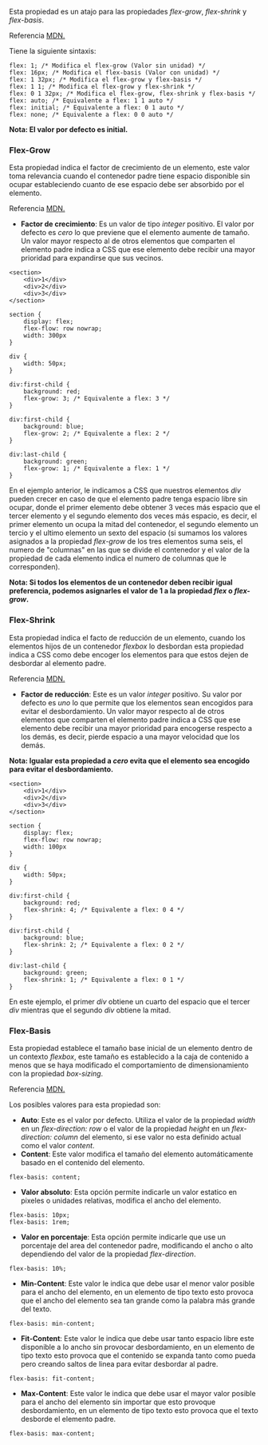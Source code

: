 Esta propiedad es un atajo para las propiedades *flex-grow*, *flex-shrink* y *flex-basis*.

Referencia [MDN.](https://developer.mozilla.org/en-US/docs/Web/CSS/flex)

Tiene la siguiente sintaxis:

```
flex: 1; /* Modifica el flex-grow (Valor sin unidad) */
flex: 16px; /* Modifica el flex-basis (Valor con unidad) */
flex: 1 32px; /* Modifica el flex-grow y flex-basis */
flex: 1 1; /* Modifica el flex-grow y flex-shrink */
flex: 0 1 32px; /* Modifica el flex-grow, flex-shrink y flex-basis */
flex: auto; /* Equivalente a flex: 1 1 auto */
flex: initial; /* Equivalente a flex: 0 1 auto */
flex: none; /* Equivalente a flex: 0 0 auto */
```

**Nota: El valor por defecto es initial.**
### Flex-Grow

Esta propiedad indica el factor de crecimiento de un elemento, este valor toma relevancia cuando el contenedor padre tiene espacio disponible sin ocupar estableciendo cuanto de ese espacio debe ser absorbido por el elemento.

Referencia [MDN.](https://developer.mozilla.org/en-US/docs/Web/CSS/flex-grow)

- **Factor de crecimiento**: Es un valor de tipo *integer* positivo. El valor por defecto es *cero* lo que previene que el elemento aumente de tamaño. Un valor mayor respecto al de otros elementos que comparten el elemento padre indica a CSS que ese elemento debe recibir una mayor prioridad para expandirse que sus vecinos.

```
<section>
	<div>1</div>
	<div>2</div>
	<div>3</div>
</section>
```

```
section {
	display: flex;
	flex-flow: row nowrap;
	width: 300px
}

div {
	width: 50px;
}

div:first-child {
	background: red;
	flex-grow: 3; /* Equivalente a flex: 3 */
}

div:first-child {
	background: blue;
	flex-grow: 2; /* Equivalente a flex: 2 */
}

div:last-child {
	background: green;
	flex-grow: 1; /* Equivalente a flex: 1 */
}
```

En el ejemplo anterior, le indicamos a CSS que nuestros elementos *div* pueden crecer en caso de que el elemento padre tenga espacio libre sin ocupar, donde el primer elemento debe obtener 3 veces más espacio que el tercer elemento y el segundo elemento dos veces más espacio, es decir, el primer elemento un ocupa la mitad del contenedor, el segundo elemento un tercio y el ultimo elemento un sexto del espacio (si sumamos los valores asignados a la propiedad *flex-grow* de los tres elementos suma seis, el numero de "columnas" en las que se divide el contenedor y el valor de la propiedad de cada elemento indica el numero de columnas que le corresponden).

**Nota: Si todos los elementos de un contenedor deben recibir igual preferencia, podemos asignarles el valor de 1 a la propiedad *flex* o *flex-grow*.**
### Flex-Shrink

Esta propiedad indica el facto de reducción de un elemento, cuando los elementos hijos de un contenedor *flexbox* lo desbordan esta propiedad indica a CSS como debe encoger los elementos para que estos dejen de desbordar al elemento padre.

Referencia [MDN.](https://developer.mozilla.org/en-US/docs/Web/CSS/flex-shrink)

- **Factor de reducción**: Este es un valor *integer* positivo. Su valor por defecto es *uno* lo que permite que los elementos sean encogidos para evitar el desbordamiento. Un valor mayor respecto al de otros elementos que comparten el elemento padre indica a CSS que ese elemento debe recibir una mayor prioridad para encogerse respecto a los demás, es decir, pierde espacio a una mayor velocidad que los demás.

**Nota: Igualar esta propiedad a *cero* evita que el elemento sea encogido para evitar el desbordamiento.**

```
<section>
	<div>1</div>
	<div>2</div>
	<div>3</div>
</section>
```

```
section {
	display: flex;
	flex-flow: row nowrap;
	width: 100px
}

div {
	width: 50px;
}

div:first-child {
	background: red;
	flex-shrink: 4; /* Equivalente a flex: 0 4 */
}

div:first-child {
	background: blue;
	flex-shrink: 2; /* Equivalente a flex: 0 2 */
}

div:last-child {
	background: green;
	flex-shrink: 1; /* Equivalente a flex: 0 1 */
}
```

En este ejemplo, el primer *div* obtiene un cuarto del espacio que el tercer *div* mientras que el segundo *div* obtiene la mitad.
### Flex-Basis

Esta propiedad establece el tamaño base inicial de un elemento dentro de un contexto *flexbox*, este tamaño es establecido a la caja de contenido a menos que se haya modificado el comportamiento de dimensionamiento con la propiedad *box-sizing*.

Referencia [MDN.](https://developer.mozilla.org/en-US/docs/Web/CSS/flex-basis)

Los posibles valores para esta propiedad son:

- **Auto**: Este es el valor por defecto. Utiliza el valor de la propiedad *width* en un *flex-direction: row* o el valor de la propiedad *height* en un *flex-direction: column* del elemento, si ese valor no esta definido actual como el valor *content*.
- **Content**: Este valor modifica el tamaño del elemento automáticamente basado en el contenido del elemento.

```
flex-basis: content;
```

- **Valor absoluto**: Esta opción permite indicarle un valor estatico en pixeles o unidades relativas, modifica el ancho del elemento.

```
flex-basis: 10px;
flex-basis: 1rem;
```

- **Valor en porcentaje**: Esta opción permite indicarle que use un porcentaje del area del contenedor padre, modificando el ancho o alto dependiendo del valor de la propiedad *flex-direction*.

```
flex-basis: 10%;
```

- **Min-Content**: Este valor le indica que debe usar el menor valor posible para el ancho del elemento, en un elemento de tipo texto esto provoca que el ancho del elemento sea tan grande como la palabra más grande del texto.

```
flex-basis: min-content;
```

- **Fit-Content**: Este valor le indica que debe usar tanto espacio libre este disponible a lo ancho sin provocar desbordamiento, en un elemento de tipo texto esto provoca que el contenido se expanda tanto como pueda pero creando saltos de linea para evitar desbordar al padre.

```
flex-basis: fit-content;
```

- **Max-Content**: Este valor le indica que debe usar el mayor valor posible para el ancho del elemento sin importar que esto provoque desbordamiento, en un elemento de tipo texto esto provoca que el texto desborde el elemento padre.

```
flex-basis: max-content;
```